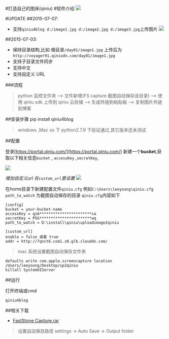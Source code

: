 #打造自己的图床(qiniu)
#软件介绍
![](http://voyager91.qiniudn.com/2.gif)


#UPDATE
##2015-07-07:
* 支持`qiniu4blog d:/image1.jpg d:/image2.jpg d:/image3.jpg`上传图片
![](http://7qnct6.com1.z0.glb.clouddn.com/2015-07-07_07.jpg)

##2015-07-03:
* 保持目录结构,比如 根目录`/day01/image1.jpg` 上传后为 `http://voyager91.qiniudn.com/day01/image1.jpg`
* 支持子目录文件同步
* 支持中文
* 支持自定义 URL

###流程

> python 监控文件夹 --> 文件新增(FS capture 截图自动保存该目录)
--> 使用 qiniu sdk 上传到 qiniu 云存储 --> 生成外链到粘贴板 --> 复制图片外链到博客

##安装步骤
pip install qiniu4blog

> windows ,Mac os 下 python2.7.9 下验证通过,其它版本还未测试


##配置

登录[https://portal.qiniu.com/](https://portal.qiniu.com/)
新建一个**bucket**,获取以下相关信息`bucket` , `accessKey` ,`secretKey`, 

![](http://voyager91.qiniudn.com/2015-04-16_00001.jpg)

*增加自定义url  在`custom_url`里设置*
![](http://voyager91.qiniudn.com/2015-04-22_%E4%B8%AD%E6%96%8700008.jpg)


在home目录下新建配置文件`qiniu.cfg` 例如`C:\Users\leeyoung\qiniu.cfg`
`path_to_watch` 为截图自动保存的目录
`qiniu.cfg`内容如下
```
[config]
bucket = your-bucket-name
accessKey = qzA***********************sa
secretKey = P5G***********************wq
path_to_watch = D:\install\qiniu\uploadimage2qiniu

[custom_url]
enable = false 或者 true
addr = http://7qnct6.com1.z0.glb.clouddn.com/

```

> mac 系统设置截图自动保存文件夹

```
defaults write com.apple.screencapture location /Users/leeyoung/Desktop/up2qiniu
killall SystemUIServer
```

##运行
 
打开终端或cmd
```
qiniu4blog
```

##相关下载
* [FastStone Capture.rar](http://pan.baidu.com/s/1o6mjrmi)

> 设置自动保存路径 settings -> Auto Save -> Output folder
